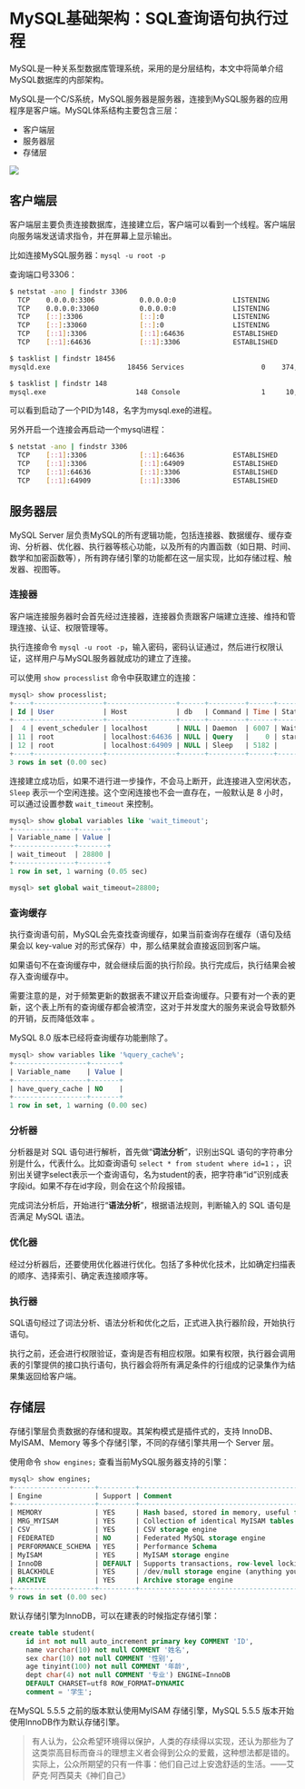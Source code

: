 # MySQL基础架构：SQL查询语句执行过程
MySQL是一种关系型数据库管理系统，采用的是分层结构，本文中将简单介绍MySQL数据库的内部架构。

<!--more-->

MySQL是一个C/S系统，MySQL服务器是服务器，连接到MySQL服务器的应用程序是客户端。MySQL体系结构主要包含三层：

- 客户端层
- 服务器层
- 存储层

![](database-for-mysql-architecture-introduction/mysql-architecture.png)

## 客户端层

客户端层主要负责连接数据库，连接建立后，客户端可以看到一个线程。客户端层向服务端发送请求指令，并在屏幕上显示输出。

比如连接MySQL服务器：`mysql -u root -p`

查询端口号3306：

```bash
$ netstat -ano | findstr 3306
  TCP    0.0.0.0:3306           0.0.0.0:0              LISTENING       18456
  TCP    0.0.0.0:33060          0.0.0.0:0              LISTENING       18456
  TCP    [::]:3306              [::]:0                 LISTENING       18456
  TCP    [::]:33060             [::]:0                 LISTENING       18456
  TCP    [::1]:3306             [::1]:64636            ESTABLISHED     18456
  TCP    [::1]:64636            [::1]:3306             ESTABLISHED     148

$ tasklist | findstr 18456
mysqld.exe                   18456 Services                   0    374,900 K

$ tasklist | findstr 148
mysql.exe                      148 Console                    1     10,840 K

```

可以看到启动了一个PID为148，名字为mysql.exe的进程。

另外开启一个连接会再启动一个mysql进程：

```bash
$ netstat -ano | findstr 3306
  TCP    [::1]:3306             [::1]:64636            ESTABLISHED     18456
  TCP    [::1]:3306             [::1]:64909            ESTABLISHED     18456
  TCP    [::1]:64636            [::1]:3306             ESTABLISHED     148
  TCP    [::1]:64909            [::1]:3306             ESTABLISHED     1272
```

## 服务器层

MySQL Server 层负责MySQL的所有逻辑功能，包括连接器、数据缓存、缓存查询、分析器、优化器、执行器等核心功能，以及所有的内置函数（如日期、时间、数学和加密函数等），所有跨存储引擎的功能都在这一层实现，比如存储过程、触发器、视图等。

### 连接器

客户端连接服务器时会首先经过连接器，连接器负责跟客户端建立连接、维持和管理连接、认证、权限管理等。

执行连接命令 `mysql -u root -p`，输入密码，密码认证通过，然后进行权限认证，这样用户与MySQL服务器就成功的建立了连接。

可以使用 `show processlist` 命令中获取建立的连接：

```sql
mysql> show processlist;
+----+-----------------+-----------------+------+---------+------+------------------------+------------------+
| Id | User            | Host            | db   | Command | Time | State                  | Info             |
+----+-----------------+-----------------+------+---------+------+------------------------+------------------+
|  4 | event_scheduler | localhost       | NULL | Daemon  | 6007 | Waiting on empty queue | NULL             |
| 11 | root            | localhost:64636 | NULL | Query   |    0 | starting               | show processlist |
| 12 | root            | localhost:64909 | NULL | Sleep   | 5182 |                        | NULL             |
+----+-----------------+-----------------+------+---------+------+------------------------+------------------+
3 rows in set (0.00 sec)
```

连接建立成功后，如果不进行进一步操作，不会马上断开，此连接进入空闲状态，`Sleep` 表示一个空闲连接。这个空闲连接也不会一直存在，一般默认是 8 小时，可以通过设置参数 `wait_timeout` 来控制。

```sql
mysql> show global variables like 'wait_timeout';
+---------------+-------+
| Variable_name | Value |
+---------------+-------+
| wait_timeout  | 28800 |
+---------------+-------+
1 row in set, 1 warning (0.05 sec)

mysql> set global wait_timeout=28800;
```

### 查询缓存

执行查询语句前，MySQL会先查找查询缓存，如果当前查询存在缓存（语句及结果会以 key-value 对的形式保存）中，那么结果就会直接返回到客户端。

如果语句不在查询缓存中，就会继续后面的执行阶段。执行完成后，执行结果会被存入查询缓存中。

需要注意的是，对于频繁更新的数据表不建议开启查询缓存。只要有对一个表的更新，这个表上所有的查询缓存都会被清空，这对于并发度大的服务来说会导致额外的开销，反而降低效率 。

MySQL 8.0 版本已经将查询缓存功能删除了。

```sql
mysql> show variables like '%query_cache%';
+------------------+-------+
| Variable_name    | Value |
+------------------+-------+
| have_query_cache | NO    |
+------------------+-------+
1 row in set, 1 warning (0.00 sec)
```

### 分析器

分析器是对 SQL 语句进行解析，首先做“**词法分析**”，识别出SQL 语句的字符串分别是什么，代表什么。比如查询语句 `select * from student where id=1；`，识别出关键字select表示一个查询语句，名为student的表，把字符串“id”识别成表字段id。如果不存在id字段，则会在这个阶段报错。

完成词法分析后，开始进行“**语法分析**”，根据语法规则，判断输入的 SQL 语句是否满足 MySQL 语法。

### 优化器

经过分析器后，还要使用优化器进行优化。包括了多种优化技术，比如确定扫描表的顺序、选择索引、确定表连接顺序等。

### 执行器

SQL语句经过了词法分析、语法分析和优化之后，正式进入执行器阶段，开始执行语句。

执行之前，还会进行权限验证，查询是否有相应权限。如果有权限，执行器会调用表的引擎提供的接口执行语句，执行器会将所有满足条件的行组成的记录集作为结果集返回给客户端。

## 存储层

存储引擎层负责数据的存储和提取。其架构模式是插件式的，支持 InnoDB、MyISAM、Memory 等多个存储引擎，不同的存储引擎共用一个 Server 层。

使用命令 `show engines;` 查看当前MySQL服务器支持的引擎：

```sql
mysql> show engines;
+--------------------+---------+----------------------------------------------------------------+--------------+------+------------+
| Engine             | Support | Comment                                                        | Transactions | XA   | Savepoints |
+--------------------+---------+----------------------------------------------------------------+--------------+------+------------+
| MEMORY             | YES     | Hash based, stored in memory, useful for temporary tables      | NO           | NO   | NO         |
| MRG_MYISAM         | YES     | Collection of identical MyISAM tables                          | NO           | NO   | NO         |
| CSV                | YES     | CSV storage engine                                             | NO           | NO   | NO         |
| FEDERATED          | NO      | Federated MySQL storage engine                                 | NULL         | NULL | NULL       |
| PERFORMANCE_SCHEMA | YES     | Performance Schema                                             | NO           | NO   | NO         |
| MyISAM             | YES     | MyISAM storage engine                                          | NO           | NO   | NO         |
| InnoDB             | DEFAULT | Supports transactions, row-level locking, and foreign keys     | YES          | YES  | YES        |
| BLACKHOLE          | YES     | /dev/null storage engine (anything you write to it disappears) | NO           | NO   | NO         |
| ARCHIVE            | YES     | Archive storage engine                                         | NO           | NO   | NO         |
+--------------------+---------+----------------------------------------------------------------+--------------+------+------------+
9 rows in set (0.00 sec)
```

默认存储引擎为InnoDB，可以在建表的时候指定存储引擎：

```sql
create table student(
    id int not null auto_increment primary key COMMENT 'ID',
    name varchar(10) not null COMMENT '姓名',
    sex char(10) not null COMMENT '性别',
    age tinyint(100) not null COMMENT '年龄',
    dept char(4) not null COMMENT '专业') ENGINE=InnoDB 
    DEFAULT CHARSET=utf8 ROW_FORMAT=DYNAMIC
    comment = '学生';  
```

在MySQL 5.5.5 之前的版本默认使用MyISAM 存储引擎，MySQL 5.5.5 版本开始使用InnoDB作为默认存储引擎。





> 有人认为，公众希望环境得以保护，人类的存续得以实现，还认为那些为了这类崇高目标而奋斗的理想主义者会得到公众的爱戴，这种想法都是错的。实际上，公众所期望的只有一件事：他们自己过上安逸舒适的生活。——艾萨克·阿西莫夫《神们自己》















